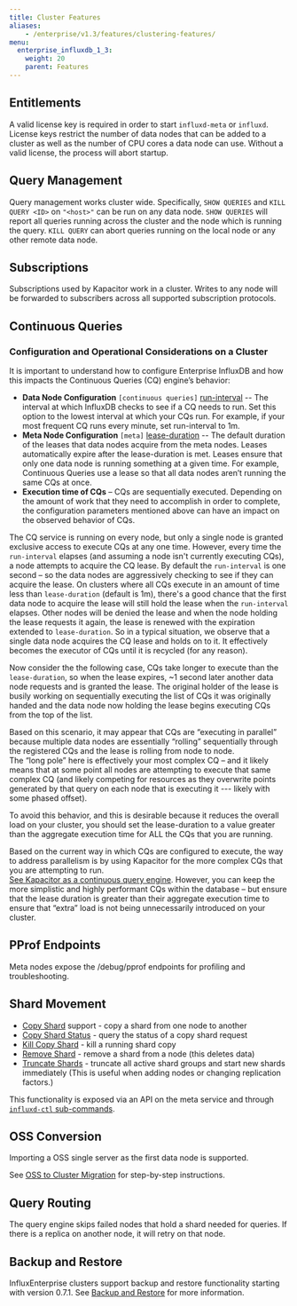 ```yaml
---
title: Cluster Features
aliases:
    - /enterprise/v1.3/features/clustering-features/
menu:
  enterprise_influxdb_1_3:
    weight: 20
    parent: Features
---
```


## Entitlements

A valid license key is required in order to start `influxd-meta` or `influxd`.
License keys restrict the number of data nodes that can be added to a cluster as well as the number of CPU cores a data node can use.
Without a valid license, the process will abort startup.

## Query Management

Query management works cluster wide. Specifically, `SHOW QUERIES` and `KILL QUERY <ID>` on `"<host>"` can be run on any data node. `SHOW QUERIES` will report all queries running across the cluster and the node which is running the query.
`KILL QUERY` can abort queries running on the local node or any other remote data node.

## Subscriptions

Subscriptions used by Kapacitor work in a cluster. Writes to any node will be forwarded to subscribers across all supported subscription protocols.

## Continuous Queries
### Configuration and Operational Considerations on a Cluster

It is important to understand how to configure Enterprise InfluxDB and how this impacts the 
Continuous Queries (CQ) engine’s behavior: 

- **Data Node Configuration** `[continuous queries]` 
[run-interval](/enterprise_influxdb/v1.3/administration/configuration#lease-duration--1m0s)
-- The interval at which InfluxDB checks to see if a CQ needs to run. Set this option to the lowest interval 
at which your CQs run. For example, if your most frequent CQ runs every minute, set run-interval to 1m.
- **Meta Node Configuration** `[meta]` 
[lease-duration](/enterprise_influxdb/v1.3/administration/configuration#run-interval--1s) 
-- The default duration of the leases that data nodes acquire from the meta nodes. Leases automatically expire after the
lease-duration is met.  Leases ensure that only one data node is running something at a given time. For example, Continuous
Queries use a lease so that all data nodes aren’t running the same CQs at once.
- **Execution time of CQs** – CQs are sequentially executed. Depending on the amount of work that they need to accomplish
in order to complete, the configuration parameters mentioned above can have an impact on the observed behavior of CQs.
 
The CQ service is running on every node, but only a single node is granted exclusive access to execute CQs at any one time.
However, every time the `run-interval` elapses (and assuming a node isn't currently executing CQs), a node attempts to 
acquire the CQ lease. By default the `run-interval` is one second – so the data nodes are aggressively checking to see 
if they can acquire the lease. On clusters where all CQs execute in an amount of time less than `lease-duration` 
(default is 1m), there's a good chance that the first data node to acquire the lease will still hold the lease when 
the `run-interval` elapses. Other nodes will be denied the lease and when the node holding the lease requests it again, 
the lease is renewed with the expiration extended to `lease-duration`.  So in a typical situation, we observe that a 
single data node acquires the CQ lease and holds on to it. It effectively becomes the executor of CQs until it is 
recycled (for any reason).
 
Now consider the the following case, CQs take longer to execute than the `lease-duration`, so when the lease expires, 
~1 second later another data node requests and is granted the lease.  The original holder of the lease is busily working 
on sequentially executing the list of CQs it was originally handed and the data node now holding the lease begins 
executing CQs from the top of the list. 
 
Based on this scenario, it may appear that CQs are “executing in parallel” because multiple data nodes are 
essentially “rolling” sequentially through the registered CQs and the lease is rolling from node to node.  
The “long pole” here is effectively your most complex CQ – and it likely means that at some point all nodes 
are attempting to execute that same complex CQ (and likely competing for resources as they overwrite points 
generated by that query on each node that is executing it --- likely with some phased offset).
 
To avoid this behavior, and this is desirable because it reduces the overall load on your cluster, 
you should set the lease-duration to a value greater than the aggregate execution time for ALL the CQs that you are running.  
 
Based on the current way in which CQs are configured to execute, the way to address parallelism is by using 
Kapacitor for the more complex CQs that you are attempting to run.  
[See Kapacitor as a continuous query engine](/kapacitor/v1.3/guides/continuous_queries/). 
However, you can keep the more simplistic and highly performant CQs within the database – 
but ensure that the lease duration is greater than their aggregate execution time to ensure that 
“extra” load is not being unnecessarily introduced on your cluster.


## PProf Endpoints

Meta nodes expose the /debug/pprof endpoints for profiling and troubleshooting.

## Shard Movement

* [Copy Shard](/enterprise_influxdb/v1.3/features/cluster-commands/#copy-shard) support - copy a shard from one node to another
* [Copy Shard Status](/enterprise_influxdb/v1.3/features/cluster-commands/#copy-shard-status) - query the status of a copy shard request
* [Kill Copy Shard](/enterprise_influxdb/v1.3/features/cluster-commands/#kill-copy-shard) - kill a running shard copy
* [Remove Shard](/enterprise_influxdb/v1.3/features/cluster-commands/#remove-shard) - remove a shard from a node (this deletes data)
* [Truncate Shards](/enterprise_influxdb/v1.3/features/cluster-commands/#truncate-shards) - truncate all active shard groups and start new shards immediately (This is useful when adding nodes or changing replication factors.)

This functionality is exposed via an API on the meta service and through [`influxd-ctl` sub-commands](/enterprise_influxdb/v1.3/features/cluster-commands/).

## OSS Conversion

Importing a OSS single server as the first data node is supported.

See [OSS to Cluster Migration](/enterprise_influxdb/v1.3/guides/migration/) for
step-by-step instructions.

## Query Routing

The query engine skips failed nodes that hold a shard needed for queries.
If there is a replica on another node, it will retry on that node.

## Backup and Restore

InfluxEnterprise clusters support backup and restore functionality starting with
version 0.7.1.
See [Backup and Restore](/enterprise_influxdb/v1.3/guides/backup-and-restore/) for
more information.
